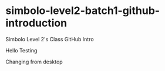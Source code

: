 # simbolo-level2-batch1-github-introduction
Simbolo Level 2's Class GitHub Intro


Hello Testing

Changing from desktop